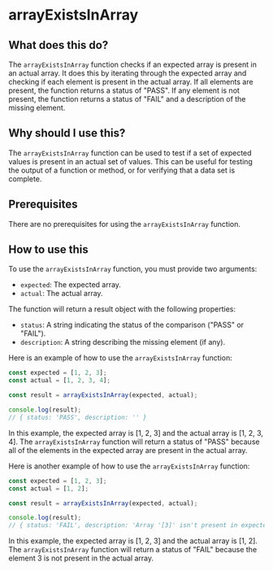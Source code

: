 
  
   # **arrayExistsInArray**

## What does this do?

The `arrayExistsInArray` function checks if an expected array is present in an actual array. It does this by iterating through the expected array and checking if each element is present in the actual array. If all elements are present, the function returns a status of "PASS". If any element is not present, the function returns a status of "FAIL" and a description of the missing element.

## Why should I use this?

The `arrayExistsInArray` function can be used to test if a set of expected values is present in an actual set of values. This can be useful for testing the output of a function or method, or for verifying that a data set is complete.

## Prerequisites

There are no prerequisites for using the `arrayExistsInArray` function.

## How to use this

To use the `arrayExistsInArray` function, you must provide two arguments:

* `expected`: The expected array.
* `actual`: The actual array.

The function will return a result object with the following properties:

* `status`: A string indicating the status of the comparison ("PASS" or "FAIL").
* `description`: A string describing the missing element (if any).

Here is an example of how to use the `arrayExistsInArray` function:

```javascript
const expected = [1, 2, 3];
const actual = [1, 2, 3, 4];

const result = arrayExistsInArray(expected, actual);

console.log(result);
// { status: 'PASS', description: '' }
```

In this example, the expected array is [1, 2, 3] and the actual array is [1, 2, 3, 4]. The `arrayExistsInArray` function will return a status of "PASS" because all of the elements in the expected array are present in the actual array.

Here is another example of how to use the `arrayExistsInArray` function:

```javascript
const expected = [1, 2, 3];
const actual = [1, 2];

const result = arrayExistsInArray(expected, actual);

console.log(result);
// { status: 'FAIL', description: 'Array '[3]' isn't present in expected array.' }
```

In this example, the expected array is [1, 2, 3] and the actual array is [1, 2]. The `arrayExistsInArray` function will return a status of "FAIL" because the element 3 is not present in the actual array.
  
  